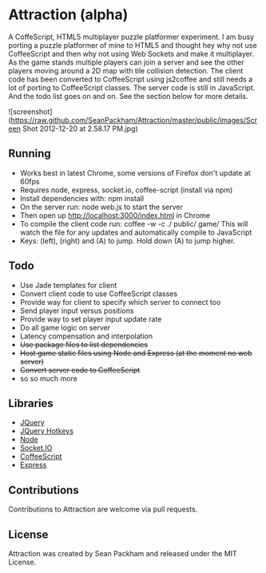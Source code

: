 Attraction (alpha)
=====

A CoffeScript, HTML5 multiplayer puzzle platformer experiment. I am busy porting a puzzle platformer of mine to HTML5 and thought hey why not use CoffeeScript and then why not using Web Sockets and make it multiplayer. As the game stands multiple players can join a server and see the other players moving around a 2D map with tile collision detection. The client code has been converted to CoffeeScript using js2coffee and still needs a lot of porting to CoffeeScript classes. The server code is still in JavaScript. And the todo list goes on and on. See the section below for more details.

![screenshot](https://raw.github.com/SeanPackham/Attraction/master/public/images/Screen Shot 2012-12-20 at 2.58.17 PM.jpg)

Running
-----

- Works best in latest Chrome, some versions of Firefox don't update at 60fps
- Requires node, express, socket.io, coffee-script (install via npm)
- Install dependencies with: npm install
- On the server run: node web.js to start the server
- Then open up [http://localhost:3000/index.html](http://localhost:3000/index.html) in Chrome
- To compile the client code run: coffee -w -c ./ public/ game/ This will watch the file for any updates and automatically compile to JavaScript
- Keys: (left), (right) and (A) to jump. Hold down (A) to jump higher. 

Todo
-----

- Use Jade templates for client
- Convert client code to use CoffeeScript classes
- Provide way for client to specify which server to connect too
- Send player input versus positions
- Provide way to set player input update rate
- Do all game logic on server
- Latency compensation and interpolation
- ~~Use package files to list dependencies~~
- ~~Host game static files using Node and Express (at the moment no web server)~~
- ~~Convert server code to CoffeeScript~~
- so so much more

Libraries
-----

- [JQuery](https://github.com/jquery/jquery)
- [JQuery Hotkeys](https://github.com/tzuryby/jquery.hotkeys)
- [Node](https://github.com/joyent/node)
- [Socket.IO](https://github.com/LearnBoost/socket.io)
- [CoffeeScript](https://github.com/jashkenas/coffee-script)
- [Express](https://github.com/visionmedia/express)

Contributions
-----

Contributions to Attraction are welcome via pull requests.

License
-----

Attraction was created by Sean Packham and released under the MIT License.
